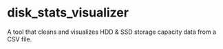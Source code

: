 # disk_stats_visualizer
 A tool that cleans and visualizes HDD & SSD storage capacity data from a CSV file.
